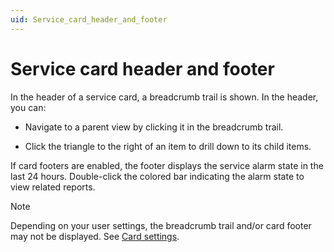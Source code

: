 ```yaml
---
uid: Service_card_header_and_footer
---
```


# Service card header and footer

In the header of a service card, a breadcrumb trail is shown. In the header, you can:

- Navigate to a parent view by clicking it in the breadcrumb trail.

- Click the triangle to the right of an item to drill down to its child items.

If card footers are enabled, the footer displays the service alarm state in the last 24 hours. Double-click the colored bar indicating the alarm state to view related reports.

> [!NOTE]
> Depending on your user settings, the breadcrumb trail and/or card footer may not be displayed. See [Card settings](xref:User_settings#card-settings).
>
